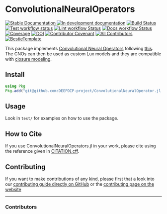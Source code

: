 # ConvolutionalNeuralOperators

[![Stable Documentation](https://img.shields.io/badge/docs-stable-blue.svg)](https://DEEPDIP-project.github.io/ConvolutionalNeuralOperators.jl/stable)
[![In development documentation](https://img.shields.io/badge/docs-dev-blue.svg)](https://DEEPDIP-project.github.io/ConvolutionalNeuralOperators.jl/dev)
[![Build Status](https://github.com/DEEPDIP-project/ConvolutionalNeuralOperators.jl/workflows/Test/badge.svg)](https://github.com/DEEPDIP-project/ConvolutionalNeuralOperators.jl/actions)
[![Test workflow status](https://github.com/DEEPDIP-project/ConvolutionalNeuralOperators.jl/actions/workflows/Test.yml/badge.svg?branch=main)](https://github.com/DEEPDIP-project/ConvolutionalNeuralOperators.jl/actions/workflows/Test.yml?query=branch%3Amain)
[![Lint workflow Status](https://github.com/DEEPDIP-project/ConvolutionalNeuralOperators.jl/actions/workflows/Lint.yml/badge.svg?branch=main)](https://github.com/DEEPDIP-project/ConvolutionalNeuralOperators.jl/actions/workflows/Lint.yml?query=branch%3Amain)
[![Docs workflow Status](https://github.com/DEEPDIP-project/ConvolutionalNeuralOperators.jl/actions/workflows/Docs.yml/badge.svg?branch=main)](https://github.com/DEEPDIP-project/ConvolutionalNeuralOperators.jl/actions/workflows/Docs.yml?query=branch%3Amain)
[![Coverage](https://codecov.io/gh/DEEPDIP-project/ConvolutionalNeuralOperators.jl/branch/main/graph/badge.svg)](https://codecov.io/gh/DEEPDIP-project/ConvolutionalNeuralOperators.jl)
[![DOI](https://zenodo.org/badge/DOI/FIXME)](https://doi.org/FIXME)
[![Contributor Covenant](https://img.shields.io/badge/Contributor%20Covenant-2.1-4baaaa.svg)](CODE_OF_CONDUCT.md)
[![All Contributors](https://img.shields.io/github/all-contributors/DEEPDIP-project/ConvolutionalNeuralOperators.jl?labelColor=5e1ec7&color=c0ffee&style=flat-square)](#contributors)
[![BestieTemplate](https://img.shields.io/endpoint?url=https://raw.githubusercontent.com/JuliaBesties/BestieTemplate.jl/main/docs/src/assets/badge.json)](https://github.com/JuliaBesties/BestieTemplate.jl)

This package implements [Convolutional Neural Operators](https://medium.com/@bogdan.raonke/operator-learning-convolutional-neural-operators-for-robust-and-accurate-learning-of-pdes-ebbc43b57434) following [this](https://github.com/camlab-ethz/ConvolutionalNeuralOperator).
The CNOs can then be used as custom Lux models and they are compatible with [closure modeling](https://github.com/DEEPDIP-project/CoupledNODE.jl).

## Install

```julia
using Pkg
Pkg.add("git@github.com:DEEPDIP-project/ConvolutionalNeuralOperator.jl.git")
```

## Usage

Look in `test/` for examples on how to use the package.

## How to Cite

If you use ConvolutionalNeuralOperators.jl in your work, please cite using the reference given in [CITATION.cff](https://github.com/DEEPDIP-project/ConvolutionalNeuralOperators.jl/blob/main/CITATION.cff).

## Contributing

If you want to make contributions of any kind, please first that a look into our [contributing guide directly on GitHub](docs/src/90-contributing.md) or the [contributing page on the website](https://DEEPDIP-project.github.io/ConvolutionalNeuralOperators.jl/dev/90-contributing/)

---

### Contributors

<!-- ALL-CONTRIBUTORS-LIST:START - Do not remove or modify this section -->
<!-- prettier-ignore-start -->
<!-- markdownlint-disable -->

<!-- markdownlint-restore -->
<!-- prettier-ignore-end -->

<!-- ALL-CONTRIBUTORS-LIST:END -->
